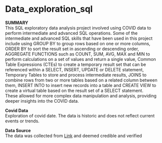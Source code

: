 # Data_exploration_sql

**SUMMARY**  
This SQL exploratory data analysis project involved using COVID data to perform intermediate and advanced SQL operations. Some of the intermediate and advanced SQL skills that have been used in this project include using GROUP BY to group rows based on one or more columns, ORDER BY to sort the result set in ascending or descending order, AGGREGATE FUNCTIONS such as COUNT, SUM, AVG, MAX and MIN to perform calculations on a set of values and return a single value, Common Table Expressions (CTEs) to create a temporary result set that can be referenced within a SELECT, INSERT, UPDATE or DELETE statement, Temporary Tables to store and process intermediate results, JOINS to combine rows from two or more tables based on a related column between them, INSERT INTO to insert new records into a table and CREATE VIEW to create a virtual table based on the result set of a SELECT statement.  
These allowed for more complex data manipulation and analysis, providing deeper insights into the COVID data.

**Covid Data**  
Exploration of covid date. The data is historic and does not reflect current events or trends.

**Data Source**  
The data was collected from [Link](https://ourworldindata.org) and deemed credible and verified
